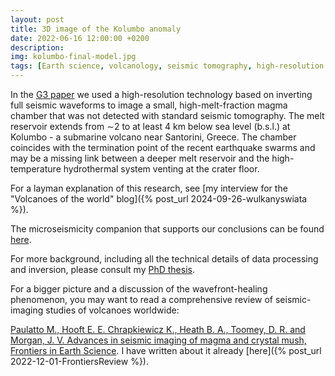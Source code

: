 ```yaml
---
layout: post
title: 3D image of the Kolumbo anomaly
date: 2022-06-16 12:00:00 +0200
description: 
img: kolumbo-final-model.jpg
tags: [Earth science, volcanology, seismic tomography, high-resolution imaging, full-waveform inversion] # add tag
---
```

In the [G3 paper](https://doi.org/10.1029/2022GC010475) we used a high-resolution technology based on inverting full seismic waveforms to image a small, high-melt-fraction magma chamber that was not detected with standard seismic tomography. The melt reservoir extends from ∼2 to at least 4 km below sea level (b.s.l.) at Kolumbo - a submarine volcano near Santorini, Greece. The chamber coincides with the termination point of the recent earthquake swarms and may be a missing link between a deeper melt reservoir and the high-temperature hydrothermal system venting at the crater floor.

For a layman explanation of this research, see [my interview for the "Volcanoes of the world" blog]({% post_url 2024-09-26-wulkanyswiata %}).


The microseismicity companion that supports our conclusions can be found
[here](https://doi.org/10.1029/2022GC010420).

For more background, including all the technical details of data processing and inversion, please consult my [PhD thesis](https://doi.org/10.25560/96427).

For a bigger picture and a discussion of the wavefront-healing phenomenon, you may want to read a comprehensive review of seismic-imaging studies of volcanoes worldwide:

[Paulatto M., Hooft E. E. Chrapkiewicz K., Heath B. A., Toomey, D. R. and Morgan, J. V. Advances in seismic imaging of magma and crystal mush, Frontiers in Earth Science](https://doi.org/10.3389/feart.2022.970131). I have written about it already [here]({% post_url 2022-12-01-FrontiersReview %}).





 
